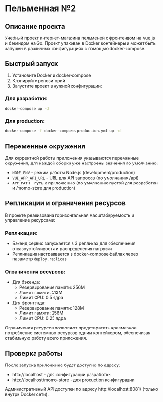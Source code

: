 # Пельменная №2

## Описание проекта

Учебный проект интернет-магазина пельменей с фронтендом на Vue.js и бэкендом на Go. Проект упакован в Docker контейнеры и может быть запущен в различных конфигурациях с помощью docker-compose.

## Быстрый запуск

1. Установите Docker и docker-compose
2. Клонируйте репозиторий
3. Запустите проект в нужной конфигурации:

### Для разработки:
```bash
docker-compose up -d
```

### Для production:
```bash
docker-compose -f docker-compose.production.yml up -d
```

## Переменные окружения

Для корректной работы приложения указываются переменные окружения, для каждой сборки уже настроены значения по умолчанию:

- `NODE_ENV` - режим работы Node.js (development/production)
- `VUE_APP_API_URL` - URL для API запросов (по умолчанию /api)
- `APP_PATH` - путь к приложению (по умолчанию пустой для разработки и /momo-store для production)

## Репликации и ограничения ресурсов

В проекте реализована горизонтальная масштабируемость и управление ресурсами:

### Репликации:
- Бэкенд сервис запускается в 3 репликах для обеспечения отказоустойчивости и распределения нагрузки
- Репликация настраивается в docker-compose файлах через параметр `deploy.replicas`

### Ограничения ресурсов:
- Для бэкенда:
  - Резервирование памяти: 256M
  - Лимит памяти: 512M
  - Лимит CPU: 0.5 ядра
- Для фронтенда:
  - Резервирование памяти: 128M
  - Лимит памяти: 256M
  - Лимит CPU: 0.25 ядра

Ограничения ресурсов позволяют предотвратить чрезмерное потребление системных ресурсов одним контейнером, обеспечивая стабильную работу всего приложения.

## Проверка работы

После запуска приложение будет доступно по адресу:
- http://localhost - для конфигурации разработки
- http://localhost/momo-store - для production конфигурации

Административный API доступен по адресу http://localhost:8081/ (только внутри Docker сети).